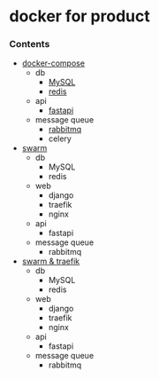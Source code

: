 # docker for product


### Contents
- [docker-compose](https://github.com/linsamtw/docker-for-product/tree/master/docker-compose)
	- db
	  - [MySQL](https://github.com/linsamtw/docker-for-product/tree/master/docker-compose#mysql)
	  - [redis](https://github.com/linsamtw/docker-for-product/tree/master/docker-compose#redis)
	- api
	  - [fastapi](https://github.com/linsamtw/docker-for-product/tree/master/docker-compose#api)
	- message queue
	  - [rabbitmq](https://github.com/linsamtw/docker-for-product/tree/master/docker-compose#rabbitmq)
	  - celery
- [swarm](https://github.com/linsamtw/docker-for-product/tree/master/swarm)
	- db
	  - MySQL
      - redis
	- web
      - django
      - traefik
      - nginx
	- api
	  - fastapi
	- message queue
	  - rabbitmq
- [swarm & traefik]()
	- db
	  - MySQL
      - redis
	- web
      - django
      - traefik
      - nginx
	- api
	  - fastapi
	- message queue
	  - rabbitmq
